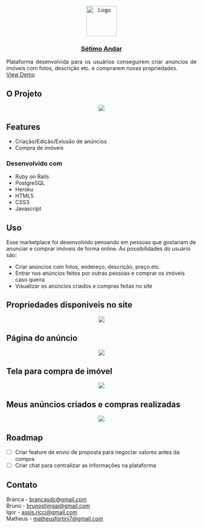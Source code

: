 <!-- PROJECT LOGO -->
<br />
<div align="center">
  <a href="https://github.com/matheusfortini7/setimo_andar">
    <img src="https://github.com/matheusfortini7/setimo_andar/blob/master/app/assets/images/setimo-andar.png" alt="Logo" width="80" height="80">
  </a>

<a href="https://setimo-andar-matheusfortini7.herokuapp.com/"><h3 align="center">Sétimo Andar</h3></a>

  <p align="justify">
    Plataforma desenvolvida para os usuários conseguirem criar anúncios de imóveis com fotos, descrição etc. e comprarem novas propriedades. 
    <br />
    <a href="https://youtu.be/JJbkz0rNAMQ">View Demo</a>
  </p>
</div>


<!-- ABOUT THE PROJECT -->
## O Projeto

<p align="center"><img src="https://github.com/matheusfortini7/setimo_andar/blob/master/app/assets/images/home.png"></p>


## Features

* Criação/Edição/Exlusão de anúncios
* Compra de imóveis

### Desenvolvido com

* Ruby on Rails
* PostgreSQL
* Heroku
* HTML5
* CSS3
* Javascript

<!-- USAGE EXAMPLES -->
## Uso

Esse marketplace foi desenvolvido pensando em pessoas que gostariam de anunciar e comprar imóveis de forma online. As possibilidades do usuário são:

* Criar anúncios com fotos, endereço, descrição, preço etc. 
* Entrar nos anúncios feitos por outras pessoas e comprar os imóveis caso queira
* Visualizar os anúncios criados e compras feitas no site

<h2>Propriedades disponiveis no site</h2>
<p align="center"><img src="https://github.com/matheusfortini7/setimo_andar/blob/master/app/assets/images/search.png"></p>
<h2>Página do anúncio</h2>
<p align="center"><img src="https://github.com/matheusfortini7/setimo_andar/blob/master/app/assets/images/show.png"></p>
<h2>Tela para compra de imóvel</h2>
<p align="center"><img src="https://github.com/matheusfortini7/setimo_andar/blob/master/app/assets/images/buy.png"></p>
<h2>Meus anúncios criados e compras realizadas</h2>
<p align="center"><img src="https://github.com/matheusfortini7/setimo_andar/blob/master/app/assets/images/my-properties.png"></p>

<!-- ROADMAP -->
## Roadmap

- [ ] Criar feature de envio de proposta para negociar valores antes da compra
- [ ] Criar chat para centralizar as informações na plataforma

<!-- CONTACT -->
## Contato

Branca - brancasdc@gmail.com<br>
Bruno - brunoshingai@gmail.com<br>
Igor - assis.ricci@gmail.com<br>
Matheus - matheusfortini7@gmail.com

